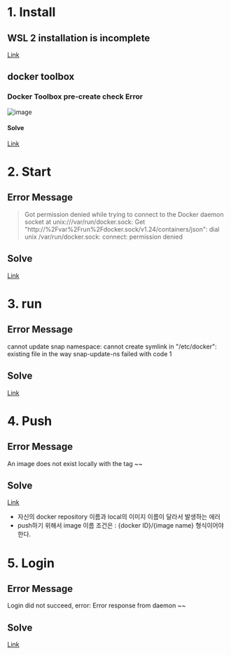 # 1. Install 
## WSL 2 installation is incomplete
[ Link ](https://blog.naver.com/PostView.nhn?isHttpsRedirect=true&blogId=brainkorea&logNo=222208329797&categoryNo=86&parentCategoryNo=0&viewDate=&currentPage=1&postListTopCurrentPage=1&from=search)

## docker toolbox
### Docker Toolbox pre-create check Error
![image](https://user-images.githubusercontent.com/54474501/133596665-d6ceec85-26ed-41af-a86e-06bcb9b79e87.png)

#### Solve
[ Link ](https://janghyeonjun.github.io/issue/docker_toolbox_error/)

# 2. Start
## Error Message
> Got permission denied while trying to connect to the Docker daemon socket at unix:///var/run/docker.sock: Get "http://%2Fvar%2Frun%2Fdocker.sock/v1.24/containers/json": dial unix /var/run/docker.sock: connect: permission denied

## Solve
[ Link ](https://seulcode.tistory.com/557)

# 3. run
## Error Message
cannot update snap namespace: cannot create symlink in "/etc/docker": existing file in the way
snap-update-ns failed with code 1

## Solve
[ Link ](https://exerror.com/cannot-update-snap-namespace-cannot-create-symlink-in-etc-docker-existing-file-in-the-way-snap-update-ns-failed-with-code-1/)

# 4. Push
## Error Message
An image does not exist locally with the tag ~~

## Solve
[ Link ](https://taewooblog.tistory.com/entry/docker-push-%EC%97%90%EB%9F%AC-An-image-does-not-exist-locally-with-the-tag-1013cmcoupangapi)
- 자신의 docker repository 이름과 local의 이미지 이름이 달라서 발생하는 에러
- push하기 위해서 image 이름 조건은 : {docker ID}/{image name} 형식이어야 한다.

# 5. Login
## Error Message
Login did not succeed, error: Error response from daemon ~~

## Solve
[ Link ](https://wings2pc.tistory.com/entry/%EB%8F%84%EC%BB%A4Docker-Error-response-from-daemon-%ED%95%B4%EA%B2%B0-%EB%B0%A9%EB%B2%95)
